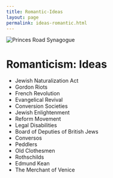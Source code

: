 ```yaml
---
title: Romantic-Ideas
layout: page
permalink: ideas-romantic.html
---
```

<style>
img {
     max-width: 100%;
     height: auto;
}
</style>
<div class=img>
<img src="objects/princes-road.jpg"
     alt="Princes Road Synagogue"
     style="float: left; margin-right: 10px; padding-bottom:20px;" />  
</div>
&nbsp;

# Romanticism: Ideas

<!-- Output copied to clipboard! -->

<!-----

Yay, no errors, warnings, or alerts!

Conversion time: 0.203 seconds.


Using this Markdown file:

1. Paste this output into your source file.
2. See the notes and action items below regarding this conversion run.
3. Check the rendered output (headings, lists, code blocks, tables) for proper
   formatting and use a linkchecker before you publish this page.

Conversion notes:

* Docs to Markdown version 1.0β33
* Mon Feb 21 2022 08:26:46 GMT-0800 (PST)
* Source doc: romantic-ideas
----->




* Jewish Naturalization Act
* Gordon Riots
* French Revolution
* Evangelical Revival
* Conversion Societies
* Jewish Enlightenment
* Reform Movement
* Legal Disabilities
* Board of Deputies of British Jews
* Conversos
* Peddlers
* Old Clothesmen
* Rothschilds
* Edmund Kean
* The Merchant of Venice